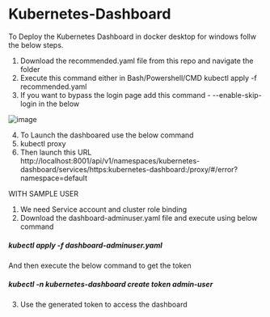 # Kubernetes-Dashboard
To Deploy the Kubernetes Dashboard in docker desktop for windows follw the below steps.
1. Download the recommended.yaml file from this repo and navigate the folder
2. Execute this command either in Bash/Powershell/CMD
kubectl apply -f recommended.yaml
3. If you want to bypass the login page add this command  - --enable-skip-login in the below

![image](https://user-images.githubusercontent.com/93910728/218376977-c5fca10e-1fe7-4302-b974-4fe772196170.png)


4. To Launch the dashboared use the below command
5. kubectl proxy
6. Then launch this URL http://localhost:8001/api/v1/namespaces/kubernetes-dashboard/services/https:kubernetes-dashboard:/proxy/#/error?namespace=default

WITH SAMPLE USER
1. We need Service account and cluster role binding
2. Download the dashboard-adminuser.yaml file and execute using below command

##### kubectl apply -f dashboard-adminuser.yaml

And then execute the below command to get the token

##### kubectl -n kubernetes-dashboard create token admin-user

3. Use the generated token to access the dashboard
